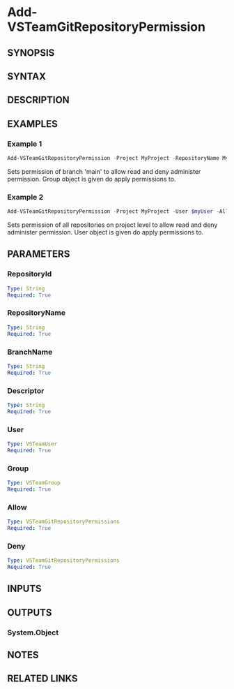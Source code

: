 <!-- #include "./common/header.md" -->

# Add-VSTeamGitRepositoryPermission

## SYNOPSIS

<!-- #include "./synopsis/Add-VSTeamGitRepositoryPermission.md" -->

## SYNTAX

## DESCRIPTION

<!-- #include "./synopsis/Add-VSTeamGitRepositoryPermission.md" -->

## EXAMPLES

### Example 1

```powershell
Add-VSTeamGitRepositoryPermission -Project MyProject -RepositoryName MyRepo -BranchName main -Group $myGroup -Allow GenericRead -Deny Administer
```

Sets permission of branch 'main' to allow read and deny administer permission. Group object is given do apply permissions to.

### Example 2

```powershell
Add-VSTeamGitRepositoryPermission -Project MyProject -User $myUser -Allow GenericRead -Deny Administer
```

Sets permission of all repositories on project level to allow read and deny administer permission. User object is given do apply permissions to.

## PARAMETERS

### RepositoryId

```yaml
Type: String
Required: True
```

### RepositoryName

```yaml
Type: String
Required: True
```

### BranchName

```yaml
Type: String
Required: True
```

### Descriptor

```yaml
Type: String
Required: True
```

### User

```yaml
Type: VSTeamUser
Required: True
```

### Group

```yaml
Type: VSTeamGroup
Required: True
```

### Allow

```yaml
Type: VSTeamGitRepositoryPermissions
Required: True
```

### Deny

```yaml
Type: VSTeamGitRepositoryPermissions
Required: True
```

<!-- #include "./params/projectName.md" -->

## INPUTS

## OUTPUTS

### System.Object

## NOTES

<!-- #include "./common/prerequisites.md" -->

## RELATED LINKS

<!-- #include "./common/related.md" -->
